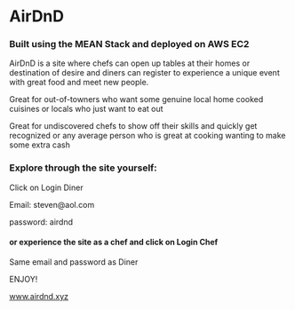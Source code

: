 
<h1> AirDnD</h1>
<h3> Built using the MEAN Stack and deployed on AWS EC2</h3>
<p> AirDnD is a site where chefs can open up tables at their homes or destination of desire and diners can register to experience a unique event with great food and meet new people.</p>
<p> Great for out-of-towners who want some genuine local home cooked cuisines or locals who just want to eat out</p>
<p>Great for undiscovered chefs to show off their skills and quickly get recognized or any average person who is great at cooking wanting to make some extra cash<p>

<h3>Explore through the site yourself:</h3>
<p>Click on Login Diner</p>
<p> Email: steven@aol.com</p>
<p> password: airdnd </p>

<h4> or experience the site as a chef and click on Login Chef</h4>
<p>Same email and password as Diner</p>
<p>ENJOY!</p>
<a href='52.10.219.92'>www.airdnd.xyz</a>
